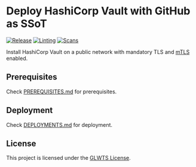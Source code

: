 # Deploy HashiCorp Vault with GitHub as SSoT

[![Release](https://github.com/arpanrec/vaultops/actions/workflows/release.yml/badge.svg)](https://github.com/arpanrec/vaultops/actions/workflows/release.yml)
[![Linting](https://github.com/arpanrec/vaultops/actions/workflows/linting.yml/badge.svg)](https://github.com/arpanrec/vaultops/actions/workflows/linting.yml)
[![Scans](https://github.com/arpanrec/vaultops/actions/workflows/scans.yml/badge.svg)](https://github.com/arpanrec/vaultops/actions/workflows/scans.yml)

Install HashiCorp Vault on a public network with mandatory TLS and [mTLS](https://www.cloudflare.com/learning/access-management/what-is-mutual-tls/) enabled.

## Prerequisites

Check [PREREQUISITES.md](PREREQUISITES.md) for prerequisites.

## Deployment

Check [DEPLOYMENTS.md](DEPLOYMENTS.md) for deployment.

## License

This project is licensed under the [GLWTS License](LICENSE).
